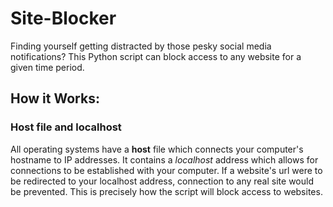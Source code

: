 # Site-Blocker
Finding yourself getting distracted by those pesky social media notifications? This Python script can block access to any website for a given time period.

## How it Works:
### Host file and localhost
All operating systems have a **host** file which connects your computer's hostname to IP addresses. It contains a *localhost* address which allows for connections to be established with your computer. If a website's url were to be redirected to your localhost address, connection to any real site would be prevented. This is precisely how the script will block access to websites.

